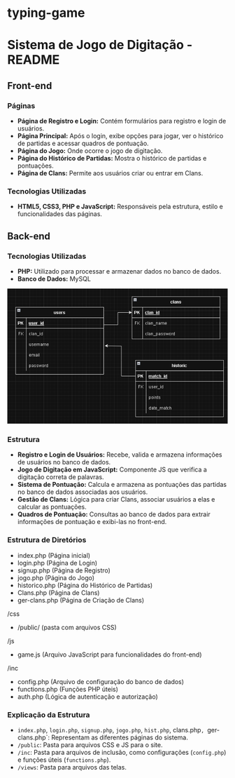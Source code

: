 # typing-game
# Sistema de Jogo de Digitação - README

## Front-end

### Páginas

- **Página de Registro e Login:** Contém formulários para registro e login de usuários.
- **Página Principal:** Após o login, exibe opções para jogar, ver o histórico de partidas e acessar quadros de pontuação.
- **Página do Jogo:** Onde ocorre o jogo de digitação.
- **Página do Histórico de Partidas:** Mostra o histórico de partidas e pontuações.
- **Página de Clans:** Permite aos usuários criar ou entrar em Clans.

### Tecnologias Utilizadas

- **HTML5, CSS3, PHP e JavaScript:** Responsáveis pela estrutura, estilo e funcionalidades das páginas.

## Back-end

### Tecnologias Utilizadas

- **PHP:** Utilizado para processar e armazenar dados no banco de dados.
- **Banco de Dados:** MySQL

![Exemplo](assets/img/bd.png)

### Estrutura

- **Registro e Login de Usuários:** Recebe, valida e armazena informações de usuários no banco de dados.
- **Jogo de Digitação em JavaScript:** Componente JS que verifica a digitação correta de palavras.
- **Sistema de Pontuação:** Calcula e armazena as pontuações das partidas no banco de dados associadas aos usuários.
- **Gestão de Clans:** Lógica para criar Clans, associar usuários a elas e calcular as pontuações.
- **Quadros de Pontuação:** Consultas ao banco de dados para extrair informações de pontuação e exibi-las no front-end.

### Estrutura de Diretórios

- index.php (Página inicial)
- login.php (Página de Login)
- signup.php (Página de Registro)
- jogo.php (Página do Jogo)
- historico.php (Página do Histórico de Partidas)
- Clans.php (Página de Clans)
- ger-clans.php (Página de Criação de Clans)

/css
  - /public/ (pasta com arquivos CSS)

/js
  - game.js (Arquivo JavaScript para funcionalidades do front-end)

/inc
  - config.php (Arquivo de configuração do banco de dados)
  - functions.php (Funções PHP úteis)
  - auth.php (Lógica de autenticação e autorização)


### Explicação da Estrutura

- `index.php`, `login.php`, `signup.php`, `jogo.php`, `hist.php`,  clans.php`, `ger-clans.php`: Representam as diferentes páginas do sistema.
- `/public`: Pasta para arquivos CSS e JS  para o site.
- `/inc`: Pasta para arquivos de inclusão, como configurações (`config.php`) e funções úteis (`functions.php`).
- `/views`: Pasta para arquivos das telas.
